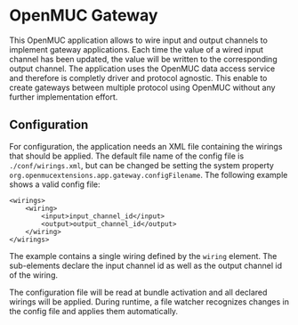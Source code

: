 # OpenMUC Gateway
This OpenMUC application allows to wire input and output channels to implement gateway applications. Each time the value of a wired input channel has been updated, the value will be written to the corresponding output channel. The application uses the OpenMUC data access service and therefore is completly driver and protocol agnostic. This enable to create gateways between multiple protocol using OpenMUC without any further implementation effort.

## Configuration
For configuration, the application needs an XML file containing the wirings that should be applied. The default file name of the config file is `./conf/wirings.xml`, but can be changed be setting the system property `org.openmucextensions.app.gateway.configFilename`. The following example shows a valid config file:

```
<wirings>
	<wiring>
		<input>input_channel_id</input>
		<output>output_channel_id</output>
	</wiring>
</wirings>
```

The example contains a single wiring defined by the `wiring` element. The sub-elements declare the input channel id as well as the output channel id of the wiring.

The configuration file will be read at bundle activation and all declared wirings will be applied. During runtime, a file watcher recognizes changes in the config file and applies them automatically.
